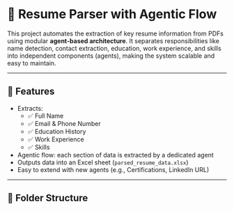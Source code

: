 # 🧠 Resume Parser with Agentic Flow

This project automates the extraction of key resume information from PDFs using modular **agent-based architecture**. It separates responsibilities like name detection, contact extraction, education, work experience, and skills into independent components (agents), making the system scalable and easy to maintain.

---

## 🚀 Features

- Extracts:
  - ✅ Full Name
  - ✅ Email & Phone Number
  - ✅ Education History
  - ✅ Work Experience
  - ✅ Skills
- Agentic flow: each section of data is extracted by a dedicated agent
- Outputs data into an Excel sheet (`parsed_resume_data.xlsx`)
- Easy to extend with new agents (e.g., Certifications, LinkedIn URL)

---

## 📁 Folder Structure

